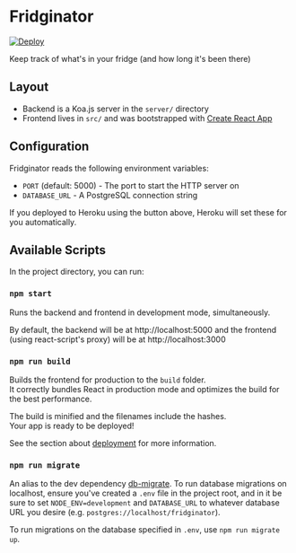 # Fridginator

[![Deploy](https://www.herokucdn.com/deploy/button.svg)](https://heroku.com/deploy)

Keep track of what's in your fridge (and how long it's been there)

## Layout

 - Backend is a Koa.js server in the `server/` directory
 - Frontend lives in `src/` and was bootstrapped with [Create React App](https://github.com/facebook/create-react-app)

## Configuration

Fridginator reads the following environment variables:
 - `PORT` (default: 5000) - The port to start the HTTP server on
 - `DATABASE_URL` - A PostgreSQL connection string

If you deployed to Heroku using the button above, Heroku will set these for you automatically.


## Available Scripts

In the project directory, you can run:

### `npm start`

Runs the backend and frontend in development mode, simultaneously.

By default, the backend will be at http://localhost:5000 and the frontend (using react-script's proxy) will be at http://localhost:3000


### `npm run build`

Builds the frontend for production to the `build` folder.<br />
It correctly bundles React in production mode and optimizes the build for the best performance.

The build is minified and the filenames include the hashes.<br />
Your app is ready to be deployed!

See the section about [deployment](https://facebook.github.io/create-react-app/docs/deployment) for more information.


### `npm run migrate`

An alias to the dev dependency [db-migrate](https://db-migrate.readthedocs.io). To run database migrations on localhost, ensure you've created a `.env` file in the project root, and in it be sure to set `NODE_ENV=development` and `DATABASE_URL` to whatever database URL you desire (e.g. `postgres://localhost/fridginator`).

To run migrations on the database specified in `.env`, use `npm run migrate up`.
